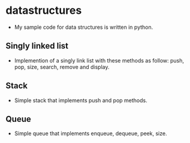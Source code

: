# datastructures
- My sample code for data structures is written in python.  

## Singly linked list  
- Implemention of a singly link list with these methods as follow: push, pop, size, search, remove and display.

## Stack  
- Simple stack that implements push and pop methods.  

## Queue  
- Simple queue that implements enqueue, dequeue, peek, size.


